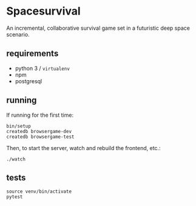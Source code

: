 # Spacesurvival
An incremental, collaborative survival game set in a futuristic deep space scenario.

## requirements
- python 3 / `virtualenv`
- npm
- postgresql

## running
If running for the first time:

    bin/setup
    createdb browsergame-dev
    createdb browsergame-test


Then, to start the server, watch and rebuild the frontend, etc.:

    ./watch

## tests

    source venv/bin/activate
    pytest
